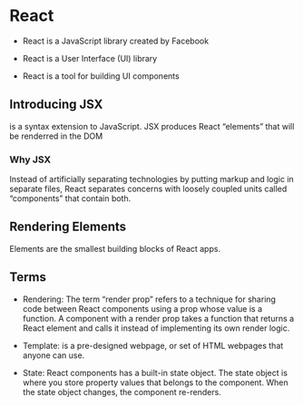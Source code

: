 # React

- React is a JavaScript library created by Facebook

- React is a User Interface (UI) library

- React is a tool for building UI components

## Introducing JSX

is a syntax extension to JavaScript.
JSX produces React “elements” that will be renderred in the DOM

### Why JSX

Instead of artificially separating technologies by putting markup and logic in separate files, React separates concerns with loosely coupled units called “components” that contain both.

## Rendering Elements

Elements are the smallest building blocks of React apps.

## Terms

- Rendering: The term “render prop” refers to a technique for sharing code between React components using a prop whose value is a function. A component with a render prop takes a function that returns a React element and calls it instead of implementing its own render logic.

- Template: is a pre-designed webpage, or set of HTML webpages that anyone can use.

- State: React components has a built-in state object. The state object is where you store property values that belongs to the component. When the state object changes, the component re-renders.
